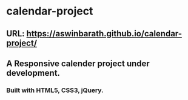 # calendar-project
## URL: https://aswinbarath.github.io/calendar-project/<br>
## A Responsive calender project under development.<br>
### Built with HTML5, CSS3, jQuery.
